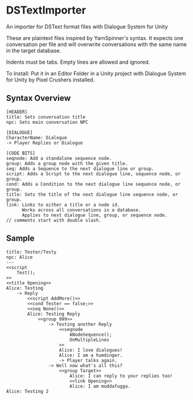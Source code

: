 # DSTextImporter
An importer for DSText format files with Dialogue System for Unity

These are plaintext files inspired by YarnSpinner's syntax. It expects one conversation per file and will overwrite conversations with the same name in the target database.

Indents must be tabs. Empty lines are allowed and ignored.

To Install: Put it in an Editor Folder in a Unity project with Dialogue System for Unity by Pixel Crushers installed.

## Syntax Overview
```
[HEADER]
title: Sets conversation title
npc: Sets main conversation NPC

[DIALOGUE]
CharacterName: Dialogue
-> Player Replies or Dialogue

[CODE BITS]
seqnode: Add a standalone sequence node.
group: Adds a group node with the given title.
seq: Adds a Sequence to the next dialogue line or group.
script: Adds a Script to the next dialogue line, sequence node, or group.
cond: Adds a Condition to the next dialogue line sequence node, or group.
title: Sets the title of the next dialogue line sequence node, or group.
link: Links to either a title or a node id. 
      Works across all conversations in a database. 
      Applies to next dialogue line, group, or sequence node.
// comments start with double slash.
```

## Sample
```
title: Tester/Testy
npc: Alice
---
<<script 
	Test();
>>
<<title Opening>>
Alice: Testing
	-> Reply
		<<script AddMore()>>
		<<cond Tester == false;>>
		<<seq None()>>
		Alice: Testing Reply
			<<group 999>>
				-> Testing another Reply
					<<seqnode
						ANodeSequence();
						OnMultipleLines
					>>
					Alice: I love dialogues!
					Alice: I am a humdinger.
					-> Player talks again.
				-> Well now what's all this?
					<<group Target>>
						Alice: I can reply to your replies too!
						<<link Opening>>
						Alice: I am muddafugga.
Alice: Testing 2
```

